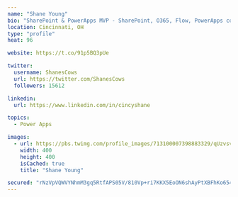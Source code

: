 ```yaml
---
name: "Shane Young"
bio: "SharePoint & PowerApps MVP - SharePoint, O365, Flow, PowerApps consulting? @PowerApps911 | Pure Snark? You found it."
location: Cincinnati, OH
type: "profile"
heat: 96

website: https://t.co/91p5BQ3pUe

twitter:
  username: ShanesCows
  url: https://twitter.com/ShanesCows
  followers: 15612

linkedin:
  url: https://www.linkedin.com/in/cincyshane

topics:
  - Power Apps

images:
  - url: https://pbs.twimg.com/profile_images/713100007398883329/qUzvsvQ3_400x400.jpg
    width: 400
    height: 400
    isCached: true
    title: "Shane Young"

secured: "rNzVpVQWVYNhmM3gq5RtfAPS05V/810Vp+ri7KKX5EoON6shAyPtXBFhKo654Bq7DE4e8p5gVmhcrTSI/aa9heCizPYTOheKw0Z8hoRCsjh2+tXPdzL5bCtNLbn5QMgAbGdDh7VxEbH+N5iHBk67+MG+XV4j023SfuJW4rY5YzD/JholGkHO85qsxq9kvtIne+lTyp5cKjKa59a30d2OU9Jk8RqjOUJflnwuEwBlwv3z5pROyK60Xe0K5fREbnURPe3sBqb6Dau1fTyDupHO/KQ02e6ImU+ZziannipVfy8slNmteL20CCSSHpO/0bek037pHD5WvELYVeoDrfDpJ7b2eVj3hlhCNigoJFfv3wVr6wKTQzxBJmXk+spPCDixpOAJIWmfMBISdlP6nEL8eBErHM2Bz+BH4wFXsAujJmo=;wNK2z/syQiprMpn/UnLrhQ=="
---
```


